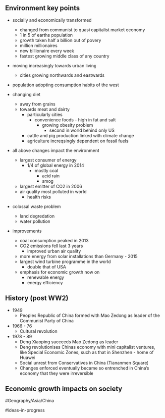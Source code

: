 
## Environment key points
- socially and economically transformed
	- changed from communist to quasi capitalist market economy
	- 1 in 5 of earths population
	- growth taken half a billion out of povery
	- million millionaires
	- new billionaire every week
	- fastest growing middle class of any country
- moving increasingly towards urban living
	- cities growing northwards and eastwards
- population adopting consumption habits of the west
- changing diet
	- away from grains
	- towards meat and dairty
		- particularly cities
			- convenience foods - high in fat and salt
				- growing obesity problem
					- second in world behind only US
		- cattle and pig production linked with climate change
		- agriculture increqsingly dependent on fossil fuels
- all above changes impact the environment
	- largest consumer of energy
		- 1/4 of global energy in 2014
			- mostly coal
				- acid rain
				- smog
	- largest emitter of CO2 in 2006
	- air quality most polluted in world
		- health risks
- colossal waste problem
	- land degredation
	- water pollution


- improvements
	- coal consumption peaked in 2013
	- CO2 emissions fell last 3 years
		- improved urban air quality
	- more energy from solar installations than Germany - 2015
	- largest wind turbine programme in the world
		- double that of USA
	- emphasis for economic growth now on
		- renewable energy
		- energy efficiency

## History (post WW2)
- 1949 
	- Peoples Republic of China formed with Mao Zedong as leader of the Communist Party of China
- 1966 - 76
	- Cultural revolution
- 1978 - 89
	- Deng Xiaoping succeeds Mao Zedong as leader
	- Deng revolutionises Chinas economy with mini capitalist ventures, like Special Economic Zones, such as that in Shenzhen - home of Huawei
	- Social unrest from Conservatives in China (Tiananmen Square)
	- Changes enforced eventually became so entrenched in China’s economy that they were irreversible 

## Economic growth impacts on society
 


#Geography/Asia/China



#ideas-in-progress 